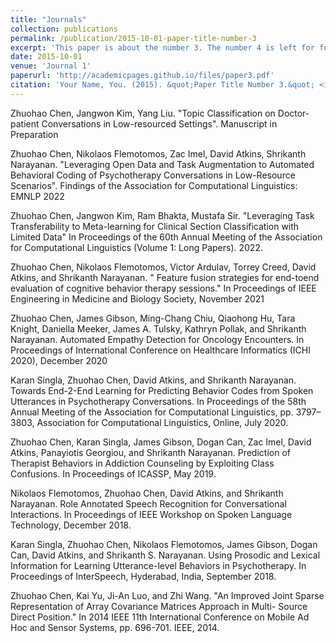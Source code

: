 ```yaml
---
title: "Journals"
collection: publications
permalink: /publication/2015-10-01-paper-title-number-3
excerpt: 'This paper is about the number 3. The number 4 is left for future work.'
date: 2015-10-01
venue: 'Journal 1'
paperurl: 'http://academicpages.github.io/files/paper3.pdf'
citation: 'Your Name, You. (2015). &quot;Paper Title Number 3.&quot; <i>Journal 1</i>. 1(3).'
---
```

Zhuohao Chen, Jangwon Kim, Yang Liu. "Topic Classification on Doctor-patient Conversations in Low-resourced Settings". Manuscript in
Preparation

Zhuohao Chen, Nikolaos Flemotomos, Zac Imel, David Atkins, Shrikanth Narayanan. "Leveraging Open Data and Task Augmentation to
Automated Behavioral Coding of Psychotherapy Conversations in Low-Resource Scenarios". Findings of the Association for Computational
Linguistics: EMNLP 2022

Zhuohao Chen, Jangwon Kim, Ram Bhakta, Mustafa Sir. "Leveraging Task Transferability to Meta-learning for Clinical Section Classification with
Limited Data" In Proceedings of the 60th Annual Meeting of the Association for Computational Linguistics (Volume 1: Long Papers). 2022.

Zhuohao Chen, Nikolaos Flemotomos, Victor Ardulav, Torrey Creed, David Atkins, and Shrikanth Narayanan. " Feature fusion strategies for end-toend
evaluation of cognitive behavior therapy sessions." In Proceedings of IEEE Engineering in Medicine and Biology Society, November 2021

Zhuohao Chen, James Gibson, Ming-Chang Chiu, Qiaohong Hu, Tara Knight, Daniella Meeker, James A. Tulsky, Kathryn Pollak, and Shrikanth
Narayanan. Automated Empathy Detection for Oncology Encounters. In Proceedings of International Conference on Healthcare Informatics (ICHI
2020), December 2020

Karan Singla, Zhuohao Chen, David Atkins, and Shrikanth Narayanan. Towards End-2-End Learning for Predicting Behavior Codes from Spoken
Utterances in Psychotherapy Conversations. In Proceedings of the 58th Annual Meeting of the Association for Computational Linguistics, pp. 3797–
3803, Association for Computational Linguistics, Online, July 2020.

Zhuohao Chen, Karan Singla, James Gibson, Dogan Can, Zac Imel, David Atkins, Panayiotis Georgiou, and Shrikanth Narayanan. Prediction of
Therapist Behaviors in Addiction Counseling by Exploiting Class Confusions. In Proceedings of ICASSP, May 2019.

Nikolaos Flemotomos, Zhuohao Chen, David Atkins, and Shrikanth Narayanan. Role Annotated Speech Recognition for Conversational
Interactions. In Proceedings of IEEE Workshop on Spoken Language Technology, December 2018.

Karan Singla, Zhuohao Chen, Nikolaos Flemotomos, James Gibson, Dogan Can, David Atkins, and Shrikanth S. Narayanan. Using Prosodic and
Lexical Information for Learning Utterance-level Behaviors in Psychotherapy. In Proceedings of InterSpeech, Hyderabad, India, September 2018.

Zhuohao Chen, Kai Yu, Ji-An Luo, and Zhi Wang. "An Improved Joint Sparse Representation of Array Covariance Matrices Approach in Multi-
Source Direct Position." In 2014 IEEE 11th International Conference on Mobile Ad Hoc and Sensor Systems, pp. 696-701. IEEE, 2014.